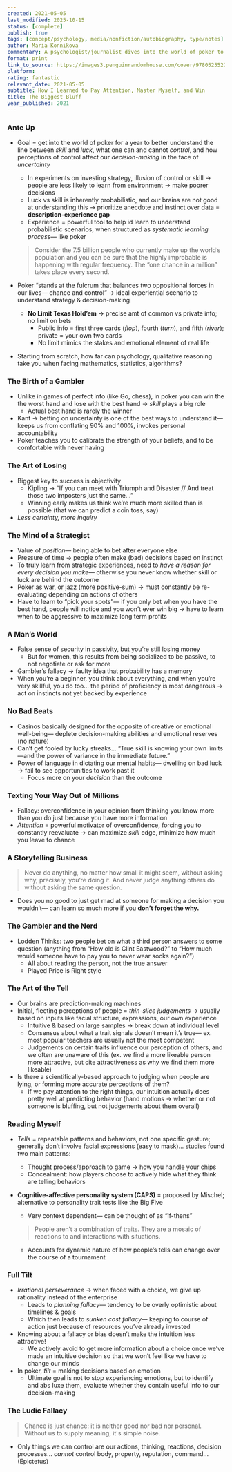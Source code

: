 ```yaml
---
created: 2021-05-05
last_modified: 2025-10-15
status: [complete]
publish: true
tags: [concept/psychology, media/nonfiction/autobiography, type/notes]
author: Maria Konnikova
commentary: A psychologist/journalist dives into the world of poker to understand how skill, chance, and the illusion of control influence our decision-making. In taking us readers along with her in discovering the workings of poker, Konnikova tells a compelling story, and the integration with her research expertise brings it to another level. “Participatory journalism,” I learn that it’s called— my favorite genre!
format: print
link_to_source: https://images3.penguinrandomhouse.com/cover/9780525522645
platform:
rating: fantastic
relevant_date: 2021-05-05
subtitle: How I Learned to Pay Attention, Master Myself, and Win
title: The Biggest Bluff
year_published: 2021
---
```


### Ante Up

- Goal = get into the world of poker for a year to better understand the line between *skill* and *luck*, what one can and cannot *control*, and how perceptions of control affect our *decision-making* in the face of *uncertainty*
    - In experiments on investing strategy, illusion of control or skill → people are less likely to learn from environment → make poorer decisions
    - Luck vs skill is inherently probabilistic, and our brains are not good at understanding this → prioritize anecdote and instinct over data = **description-experience gap**
    - Experience = powerful tool to help id learn to understand probabilistic scenarios, when structured as *systematic learning process*— like poker

    > Consider the 7.5 billion people who currently make up the world’s population and you can be sure that the highly improbable is happening with regular frequency. The “one chance in a million” takes place every second.

- Poker “stands at the fulcrum that balances two oppositional forces in our lives— chance and control” → ideal experiential scenario to understand strategy & decision-making
    - **No Limit Texas Hold’em** → precise amt of common vs private info; no limit on bets
        - Public info = first three cards (*flop*), fourth (*turn*), and fifth (*river*); private = your own two cards
        - No limit mimics the stakes and emotional element of real life
- Starting from scratch, how far can psychology, qualitative reasoning take you when facing mathematics, statistics, algorithms?

### The Birth of a Gambler

- Unlike in games of perfect info (like Go, chess), in poker you can win the the worst hand and lose with the best hand → *skill* plays a big role
    - Actual best hand is rarely the winner
- Kant → betting on uncertainty is one of the best ways to understand it— keeps us from conflating 90% and 100%, invokes personal accountability
- Poker teaches you to calibrate the strength of your beliefs, and to be comfortable with never having

### The Art of Losing

- Biggest key to success is objectivity
    - Kipling → “If you can meet with Triumph and Disaster // And treat those two imposters just the same...”
    - Winning early makes us think we’re much more skilled than is possible (that we can predict a coin toss, say)
- *Less certainty, more inquiry*

### The Mind of a Strategist

- Value of *position*— being able to bet after everyone else
- Pressure of time → people often make (bad) decisions based on instinct
- To truly learn from strategic experiences, need to *have a reason for every decision you make*— otherwise you never know whether skill or luck are behind the outcome
- Poker as war, or jazz (more positive-sum) → must constantly be re-evaluating depending on actions of others
- Have to learn to “pick your spots”— if you only bet when you have the best hand, people will notice and you won’t ever win big → have to learn when to be aggressive to maximize long term profits

### A Man’s World

- False sense of security in passivity, but you’re still losing money
    - But for women, this results from being socialized to be passive, to not negotiate or ask for more
- Gambler’s fallacy → faulty idea that probability has a memory
- When you’re a beginner, you think about everything, and when you’re very skillful, you do too... the period of proficiency is most dangerous → act on instincts not yet backed by experience

### No Bad Beats

- Casinos basically designed for the opposite of creative or emotional well-being— deplete decision-making abilities and emotional reserves (no nature)
- Can’t get fooled by lucky streaks... “True skill is knowing your own limits—and the power of variance in the immediate future.”
- Power of language in dictating our mental habits— dwelling on bad luck → fail to see opportunities to work past it
    - Focus more on your *decision* than the outcome

### Texting Your Way Out of Millions

- Fallacy: overconfidence in your opinion from thinking you know more than you do just because you have more information
- *Attention* = powerful motivator of overconfidence, forcing you to constantly reevaluate → can maximize *skill* edge, minimize how much you leave to chance

### A Storytelling Business

> Never do anything, no matter how small it might seem, without asking why, precisely, you’re doing it. And never judge anything others do without asking the same question.

- Does you no good to just get mad at someone for making a decision you wouldn’t— can learn so much more if you **don’t forget the why.**

### The Gambler and the Nerd

- Lodden Thinks: two people bet on what a third person answers to some question (anything from “How old is Clint Eastwood?” to “How much would someone have to pay you to never wear socks again?”)
    - All about reading the person, not the true answer
    - Played Price is Right style

### The Art of the Tell

- Our brains are prediction-making machines
- Initial, fleeting perceptions of people = *thin-slice judgements* → usually based on inputs like facial structure, expressions, our own experience
    - Intuitive & based on large samples → break down at individual level
    - Consensus about what a trait signals doesn’t mean it’s true— ex. most popular teachers are usually not the most competent
    - Judgements on certain traits influence our perception of others, and we often are unaware of this (ex. we find a more likeable person more attractive, but cite attractiveness as why we find them more likeable)
- Is there a scientifically-based approach to judging when people are lying, or forming more accurate perceptions of them?
    - If we pay attention to the right things, our intuition actually does pretty well at predicting behavior (hand motions → whether or not someone is bluffing, but not judgements about them overall)

### Reading Myself

- *Tells* = repeatable patterns and behaviors, not one specific gesture; generally don’t involve facial expressions (easy to mask)... studies found two main patterns:
    - Thought process/approach to game → how you handle your chips
    - Concealment: how players choose to actively hide what they think are telling behaviors
- **Cognitive-affective personality system (CAPS)** = proposed by Mischel; alternative to personality trait tests like the Big Five
    - Very context dependent— can be thought of as “if-thens”

    > People aren’t a combination of traits. They are a mosaic of reactions to and interactions with situations.

    - Accounts for dynamic nature of how people’s tells can change over the course of a tournament

### Full Tilt

- *Irrational perseverance* → when faced with a choice, we give up rationality instead of the enterprise
    - Leads to *planning fallacy*— tendency to be overly optimistic about timelines & goals
    - Which then leads to *sunken cost fallacy*— keeping to course of action just because of resources you’ve already invested
- Knowing about a fallacy or bias doesn’t make the intuition less attractive!
    - We actively avoid to get more information about a choice once we’ve made an intuitive decision so that we won’t feel like we have to change our minds
- In poker, *tilt* = making decisions based on emotion
    - Ultimate goal is not to stop experiencing emotions, but to identify and abs luxe them, evaluate whether they contain useful info to our decision-making

### The Ludic Fallacy

> Chance is just chance: it is neither good nor bad nor personal. Without us to supply meaning, it's simple noise.

- Only things we can control are our actions, thinking, reactions, decision processes... *cannot* control body, property, reputation, command... (Epictetus)
